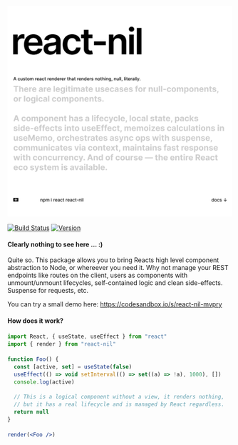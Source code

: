 <p align="left">
  <a id="cover" href="#cover"><img src="img/nil.svg" alt="A React null renderer" /></a>
</p>

[![Build Status](https://img.shields.io/travis/react-spring/react-nil/master?style=flat&colorA=000000&colorB=000000)](https://travis-ci.org/react-spring/react-nil)
[![Version](https://img.shields.io/npm/v/react-nil?style=flat&colorA=000000&colorB=000000)](https://www.npmjs.com/package/react-nil)


#### Clearly nothing to see here ... :)

Quite so. This package allows you to bring Reacts high level component abstraction to Node, or whereever you need it. Why not manage your REST endpoints like routes on the client, users as components with unmount/unmount lifecycles, self-contained logic and clean side-effects. Suspense for requests, etc.

You can try a small demo here: https://codesandbox.io/s/react-nil-mvpry

#### How does it work?

```jsx
import React, { useState, useEffect } from "react"
import { render } from "react-nil"

function Foo() {
  const [active, set] = useState(false)
  useEffect(() => void setInterval(() => set((a) => !a), 1000), [])
  console.log(active)

  // This is a logical component without a view, it renders nothing,
  // but it has a real lifecycle and is managed by React regardless.
  return null
}

render(<Foo />)
```
